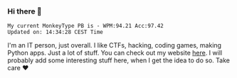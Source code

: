 ### Hi there 👋
<!-- PB START -->
```
My current MonkeyType PB is - WPM:94.21 Acc:97.42
Updated on: 14:34:28 CEST Time
```
<!-- PB END -->
I'm an IT person, just overall. I like CTFs, hacking, coding games, making Python apps. Just a lot of stuff.
You can check out my website [here](https://skill3472.github.io/).
I will probably add some interesting stuff here, when I get the idea to do so. Take care ❤️
